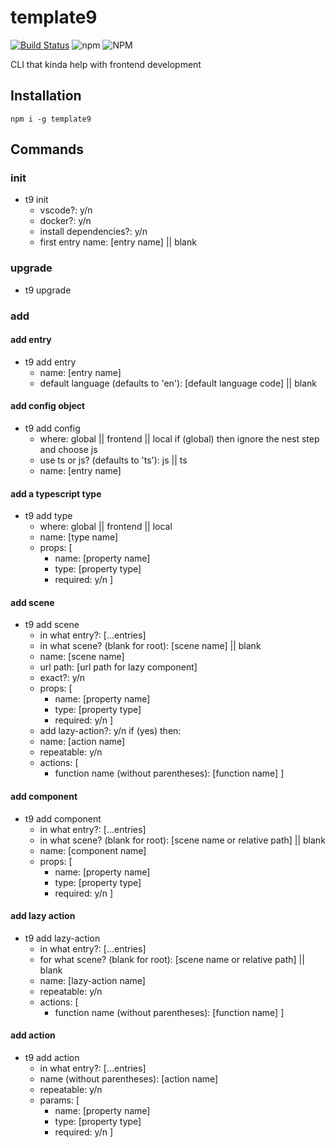# template9

[![Build Status](https://travis-ci.org/ZibanPirate/template9.svg?branch=master)](https://travis-ci.org/ZibanPirate/template9)
![npm](https://img.shields.io/npm/v/template)
![NPM](https://img.shields.io/npm/l/template9)

CLI that kinda help with frontend development

## Installation
```terminal
npm i -g template9
```

## Commands

### init

- t9 init
    - vscode?: y/n
    - docker?: y/n
    - install dependencies?: y/n
    - first entry name: [entry name] || blank

### upgrade

- t9 upgrade

### add

#### add entry

- t9 add entry
    - name: [entry name]
    - default language (defaults to 'en'): [default language code] || blank

#### add config object

- t9 add config
    - where: global || frontend || local
    if (global) then ignore the nest step and choose js
    - use ts or js? (defaults to 'ts'): js || ts
    - name: [entry name]

#### add a typescript type

- t9 add type
    - where: global || frontend || local
    - name: [type name]
    - props: [
        - name: [property name]
        - type: [property type]
        - required: y/n
    ]

#### add scene

- t9 add scene
    - in what entry?: [...entries]
    - in what scene? (blank for root): [scene name] || blank
    - name: [scene name]
    - url path: [url path for lazy component]
    - exact?: y/n
    - props: [
        - name: [property name]
        - type: [property type]
        - required: y/n
    ]
    - add lazy-action?: y/n
    if (yes) then:
    - name: [action name]
    - repeatable: y/n
    - actions: [
        - function name (without parentheses): [function name]
    ]

#### add component

- t9 add component
    - in what entry?: [...entries]
    - in what scene? (blank for root): [scene name or relative path] || blank
    - name: [component name]
    - props: [
        - name: [property name]
        - type: [property type]
        - required: y/n
    ]

#### add lazy action

- t9 add lazy-action
    - in what entry?: [...entries]
    - for what scene? (blank for root): [scene name or relative path] || blank
    - name: [lazy-action name]
    - repeatable: y/n
    - actions: [
        - function name (without parentheses): [function name]
    ]

#### add action

- t9 add action
    - in what entry?: [...entries]
    - name (without parentheses): [action name]
    - repeatable: y/n
    - params: [
        - name: [property name]
        - type: [property type]
        - required: y/n
    ]
